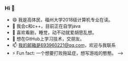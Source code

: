 ### Hi 👋

- 😄 我是高体民，福州大学2018级计算机专业在读。
- 🌱 我会c和c++，目前正在自学java
- 🤔 喜欢看剧，睡觉，动不动就爱胡思乱想。
- 💬 想在GitHub上学习技术，交朋友。
- 📫 我的邮箱是693960221@qq.com，欢迎与我联系
- ⚡ Fun fact: 一个想要打败拖延症，想写游戏的憨憨。
-->
